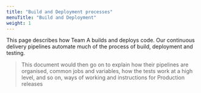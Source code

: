 ```yaml
---
title: "Build and Deployment processes"
menuTitle: "Build and Deployment"
weight: 1
---
```


This page describes how Team A builds and deploys code. Our continuous delivery pipelines automate much of the process of build, deployment and testing.

> This document would then go on to explain how their pipelines are organised, common jobs and variables, how the tests work at a high level, and so on, ways of working and instructions for Production releases
